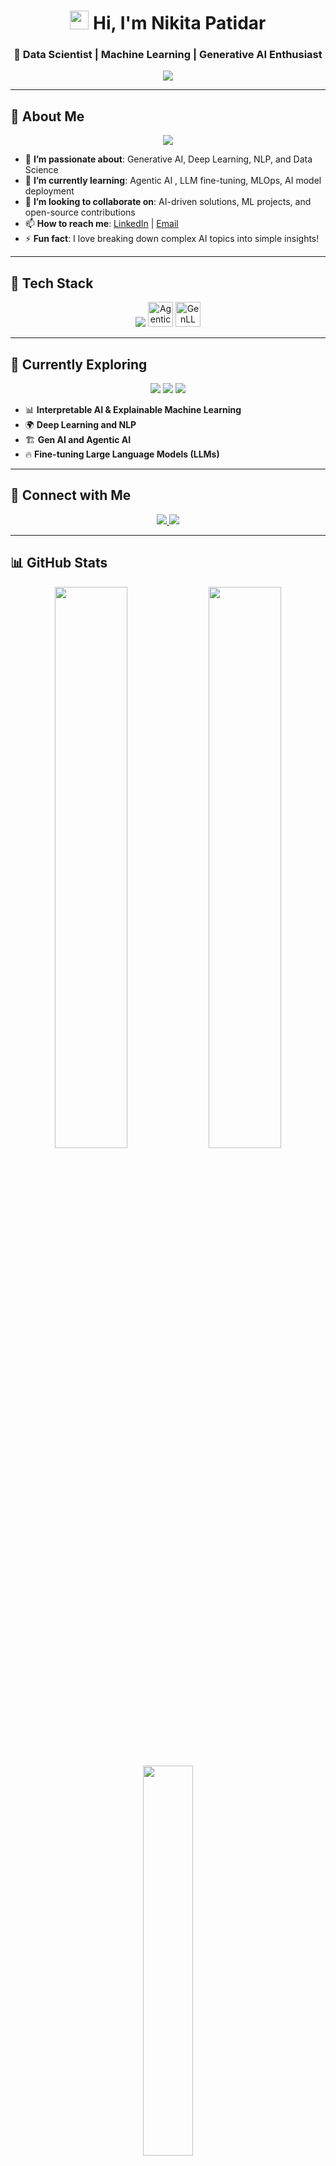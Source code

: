 <h1 align="center"> 
  <img src="https://media.giphy.com/media/hvRJCLFzcasrR4ia7z/giphy.gif" width="30px"/>
  Hi, I'm Nikita Patidar 
</h1>

<h3 align="center">🚀 Data Scientist | Machine Learning | Generative AI Enthusiast</h3>

<!-- Typing Animation -->
<p align="center"> 
  <img src="https://readme-typing-svg.herokuapp.com?font=Poppins&weight=600&size=22&pause=1000&color=FFA500&center=true&vCenter=true&width=650&lines=📊+Data+Scientist+|+Gen+AI+|+ML+|+NLP;🧠+Passionate+about+AI,+Deep+Learning+&+Analytics;🚀+Building+Scalable+AI+Solutions+for+Real-World+Impact!" />
</p>

---

## 👋 About Me
<p align="center">
  <img src="https://img.shields.io/badge/Pronouns-She/Her-%23FF69B4?style=for-the-badge" />
</p>

- 👀 **I’m passionate about**: Generative AI, Deep Learning, NLP, and Data Science  
- 🌱 **I’m currently learning**: Agentic AI , LLM fine-tuning, MLOps, AI model deployment  
- 💞️ **I’m looking to collaborate on**: AI-driven solutions, ML projects, and open-source contributions  
- 📫 **How to reach me**: [LinkedIn](https://www.linkedin.com/in/nikita-patidar-70a46a205/) | [Email](mailto:nikitapatidar957@gmail.com)  
- ⚡ **Fun fact**: I love breaking down complex AI topics into simple insights!

---

## 🚀 Tech Stack
<p align="center">
  <!-- Skillicons (only supported icons) -->
  <img src="https://skillicons.dev/icons?i=python,tensorflow,pytorch,fastapi,postgresql,mongodb,git,github,jupyter,vscode" />

  <!-- Custom icons (not supported by skillicons.dev) -->
<img src="./assets/agentic-ai.svg" alt="Agentic AI" width="40" height="40" />
<img src="./assets/genllm.svg" alt="GenLLM" width="40" height="40" />

</p>

---

## 🌱 Currently Exploring
<p align="center">
  <img src="https://img.shields.io/badge/Fine_tuning-LLMs-orange?style=for-the-badge" />
  <img src="https://img.shields.io/badge/MLOps-%2333cc33?style=for-the-badge" />
  <img src="https://img.shields.io/badge/Interpretable_AI-%23FFD700?style=for-the-badge" />
</p>

- 📊 **Interpretable AI & Explainable Machine Learning**
- 🌍 **Deep Learning and NLP**
- 🏗️ **Gen AI and Agentic AI**
- 🔥 **Fine-tuning Large Language Models (LLMs)**

---

## 🔗 Connect with Me
<p align="center">
  <a href="https://www.linkedin.com/in/nikita-patidar-70a46a205/" target="_blank"> 
    <img src="https://img.shields.io/badge/LinkedIn-%230077B5.svg?style=for-the-badge&logo=linkedin&logoColor=white" />
  </a> 
  <a href="mailto:nikitapatidar957@gmail.com"> 
    <img src="https://img.shields.io/badge/Gmail-D14836?style=for-the-badge&logo=gmail&logoColor=white" />
  </a>
</p>

---

## 📊 GitHub Stats
<p align="center">
  <img src="https://github-readme-stats.vercel.app/api?username=patidarnikita183&show_icons=true&theme=dark&count_private=true&hide_border=true&bg_color=0d1117&text_color=ffffff" width="48%" /> 
  <img src="https://streak-stats.demolab.com?user=nikitapatidar957&theme=dark&hide_border=true&bg_color=0d1117&text_color=ffffff" width="48%" />
</p>

<p align="center">
  <img src="https://github-readme-stats.vercel.app/api/top-langs/?username=patidarnikita183&layout=compact&theme=dark&hide_border=true&bg_color=0d1117&text_color=ffffff" width="40%" />
</p>

---

## 🏆 GitHub Achievements
<p align="center"> 
  <img src="https://github-profile-trophy.vercel.app/?username=nikitapatidar957&theme=dracula&no-frame=true&no-bg=true&margin-w=15" />
</p>

---

## 🖥️ Latest AI & ML Projects

### 1. 🤖 **LLM-Based Chatbot** (Python, OpenAI API)
- Fine-tuned GPT for personalized responses.

### 2. 📉 **Stock Price Prediction** (Time Series, LSTM, TensorFlow)
- Deep Learning for financial forecasting using LSTM models.

### 3. 🧠 **AI-Powered Resume Screener** (NLP, Transformers)
- Automated resume ranking system using NLP and transformers.

### 4. 🔎 **Fake News Detection** (NLP, BERT)
- Text classification using BERT to detect fake news.

---


✨ **Designed & Built with ❤️ by Nikita Patidar** ✨
